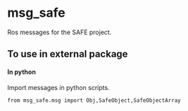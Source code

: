 # msg_safe
Ros messages for the SAFE project. 


## To use in external package
#### 

#### In python
Import messages in python scripts. 

	from msg_safe.msg import Obj,SafeObject,SafeObjectArray
